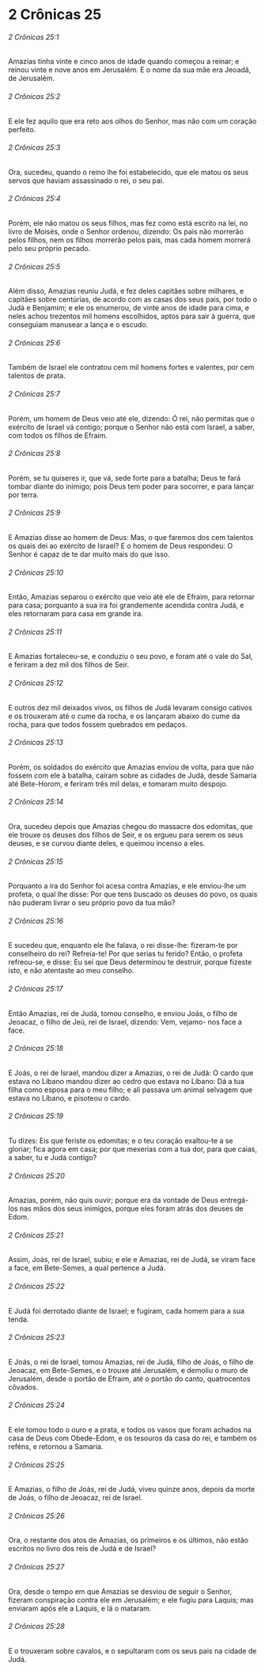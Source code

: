 # 2 Crônicas 25

###### 2 Crônicas 25:1

Amazias tinha vinte e cinco anos de idade quando começou a reinar; e reinou vinte e nove anos em Jerusalém. E o nome da sua mãe era Jeoadã, de Jerusalém.

###### 2 Crônicas 25:2

E ele fez aquilo que era reto aos olhos do Senhor, mas não com um coração perfeito.

###### 2 Crônicas 25:3

Ora, sucedeu, quando o reino lhe foi estabelecido, que ele matou os seus servos que haviam assassinado o rei, o seu pai.

###### 2 Crônicas 25:4

Porém, ele não matou os seus filhos, mas fez como está escrito na lei, no livro de Moisés, onde o Senhor ordenou, dizendo: Os pais não morrerão pelos filhos, nem os filhos morrerão pelos pais, mas cada homem morrerá pelo seu próprio pecado.

###### 2 Crônicas 25:5

Além disso, Amazias reuniu Judá, e fez deles capitães sobre milhares, e capitães sobre centúrias, de acordo com as casas dos seus pais, por todo o Judá e Benjamim; e ele os enumerou, de vinte anos de idade para cima, e neles achou trezentos mil homens escolhidos, aptos para sair à guerra, que conseguiam manusear a lança e o escudo.

###### 2 Crônicas 25:6

Também de Israel ele contratou cem mil homens fortes e valentes, por cem talentos de prata.

###### 2 Crônicas 25:7

Porém, um homem de Deus veio até ele, dizendo: Ó rei, não permitas que o exército de Israel vá contigo; porque o Senhor não está com Israel, a saber, com todos os filhos de Efraim.

###### 2 Crônicas 25:8

Porém, se tu quiseres ir, que vá, sede forte para a batalha; Deus te fará tombar diante do inimigo; pois Deus tem poder para socorrer, e para lançar por terra.

###### 2 Crônicas 25:9

E Amazias disse ao homem de Deus: Mas, o que faremos dos cem talentos os quais dei ao exército de Israel? E o homem de Deus respondeu: O Senhor é capaz de te dar muito mais do que isso.

###### 2 Crônicas 25:10

Então, Amazias separou o exército que veio até ele de Efraim, para retornar para casa; porquanto a sua ira foi grandemente acendida contra Judá, e eles retornaram para casa em grande ira.

###### 2 Crônicas 25:11

E Amazias fortaleceu-se, e conduziu o seu povo, e foram até o vale do Sal, e feriram a dez mil dos filhos de Seir.

###### 2 Crônicas 25:12

E outros dez mil deixados vivos, os filhos de Judá levaram consigo cativos e os trouxeram até o cume da rocha, e os lançaram abaixo do cume da rocha, para que todos fossem quebrados em pedaços.

###### 2 Crônicas 25:13

Porém, os soldados do exército que Amazias enviou de volta, para que não fossem com ele à batalha, caíram sobre as cidades de Judá, desde Samaria até Bete-Horom, e feriram três mil delas, e tomaram muito despojo.

###### 2 Crônicas 25:14

Ora, sucedeu depois que Amazias chegou do massacre dos edomitas, que ele trouxe os deuses dos filhos de Seir, e os ergueu para serem os seus deuses, e se curvou diante deles, e queimou incenso a eles.

###### 2 Crônicas 25:15

Porquanto a ira do Senhor foi acesa contra Amazias, e ele enviou-lhe um profeta, o qual lhe disse: Por que tens buscado os deuses do povo, os quais não puderam livrar o seu próprio povo da tua mão?

###### 2 Crônicas 25:16

E sucedeu que, enquanto ele lhe falava, o rei disse-lhe: fizeram-te por conselheiro do rei? Refreia-te! Por que serias tu ferido? Então, o profeta refreou-se, e disse: Eu sei que Deus determinou te destruir, porque fizeste isto, e não atentaste ao meu conselho.

###### 2 Crônicas 25:17

Então Amazias, rei de Judá, tomou conselho, e enviou Joás, o filho de Jeoacaz, o filho de Jeú, rei de Israel, dizendo: Vem, vejamo- nos face a face.

###### 2 Crônicas 25:18

E Joás, o rei de Israel, mandou dizer a Amazias, o rei de Judá: O cardo que estava no Líbano mandou dizer ao cedro que estava no Líbano: Dá a tua filha como esposa para o meu filho; e ali passava um animal selvagem que estava no Líbano, e pisoteou o cardo.

###### 2 Crônicas 25:19

Tu dizes: Eis que feriste os edomitas; e o teu coração exaltou-te a se gloriar; fica agora em casa; por que mexerias com a tua dor, para que caias, a saber, tu e Judá contigo?

###### 2 Crônicas 25:20

Amazias, porém, não quis ouvir; porque era da vontade de Deus entregá-los nas mãos dos seus inimigos, porque eles foram atrás dos deuses de Edom.

###### 2 Crônicas 25:21

Assim, Joás, rei de Israel, subiu; e ele e Amazias, rei de Judá, se viram face a face, em Bete-Semes, a qual pertence a Judá.

###### 2 Crônicas 25:22

E Judá foi derrotado diante de Israel; e fugiram, cada homem para a sua tenda.

###### 2 Crônicas 25:23

E Joás, o rei de Israel, tomou Amazias, rei de Judá, filho de Joás, o filho de Jeoacaz, em Bete-Semes, e o trouxe até Jerusalém, e demoliu o muro de Jerusalém, desde o portão de Efraim, até o portão do canto, quatrocentos côvados.

###### 2 Crônicas 25:24

E ele tomou todo o ouro e a prata, e todos os vasos que foram achados na casa de Deus com Obede-Edom, e os tesouros da casa do rei, e também os reféns, e retornou a Samaria.

###### 2 Crônicas 25:25

E Amazias, o filho de Joás, rei de Judá, viveu quinze anos, depois da morte de Joás, o filho de Jeoacaz, rei de Israel.

###### 2 Crônicas 25:26

Ora, o restante dos atos de Amazias, os primeiros e os últimos, não estão escritos no livro dos reis de Judá e de Israel?

###### 2 Crônicas 25:27

Ora, desde o tempo em que Amazias se desviou de seguir o Senhor, fizeram conspiração contra ele em Jerusalém; e ele fugiu para Laquis; mas enviaram após ele a Laquis, e lá o mataram.

###### 2 Crônicas 25:28

E o trouxeram sobre cavalos, e o sepultaram com os seus pais na cidade de Judá.

